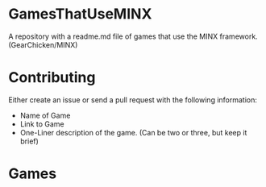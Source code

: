 GamesThatUseMINX
================

A repository with a readme.md file of games that use the MINX framework. (GearChicken/MINX)

# Contributing

Either create an issue or send a pull request with the following information:
* Name of Game
* Link to Game
* One-Liner description of the game. (Can be two or three, but keep it brief)

# Games
